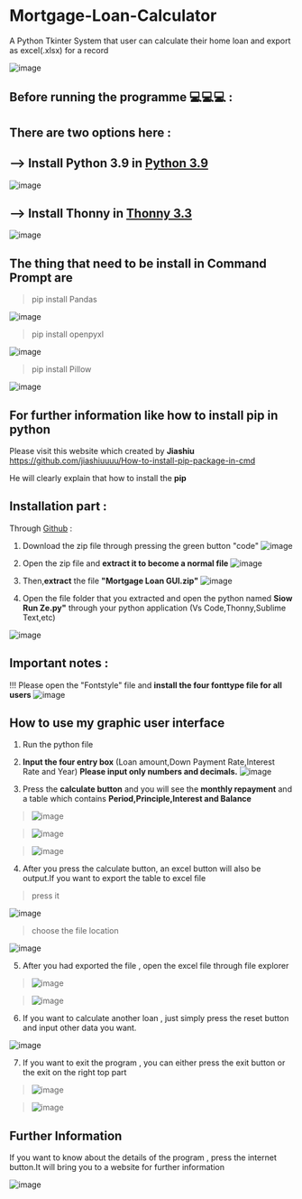 # Mortgage-Loan-Calculator
A Python Tkinter System that user can calculate their home loan and export as excel(.xlsx) for a record

![image](https://user-images.githubusercontent.com/88546228/128607934-e0806950-5062-4635-b74a-00a4b14f17ba.png)

## Before running the programme 💻💻💻 : 
## There are two options here : 
## --> Install **Python 3.9** in [Python 3.9](https://www.python.org/downloads/release/python-390/)
![image](https://user-images.githubusercontent.com/88546228/128608589-59eb1bcb-c825-480c-80ef-4d4397530db6.png)
## --> Install **Thonny** in [Thonny 3.3](https://thonny.org/)
![image](https://user-images.githubusercontent.com/88546228/128608597-f8a6d1da-bc57-4e1b-b05d-b8b30f3d4450.png)
## The thing that need to be install in **Command Prompt** are 
> pip install Pandas

![image](https://user-images.githubusercontent.com/88546228/128608849-d4e1700d-0183-4ab3-8db3-709f886787e5.png)

> pip install openpyxl

![image](https://user-images.githubusercontent.com/88546228/128608872-8acf7124-84bf-423f-b513-f574454b6d15.png)

> pip install Pillow 

![image](https://user-images.githubusercontent.com/88546228/129463911-500348aa-a1d4-4866-a1e3-901d602f7b4c.png)
## For further information like how to install pip in python 
Please visit this website which created by **Jiashiu** https://github.com/jiashiuuuu/How-to-install-pip-package-in-cmd 

He will clearly explain that how to install the **pip**

## Installation part :

Through [Github](https://github.com/Darrellsrz/Mortgage-Loan-Calculator) :
1. Download the zip file through pressing the green button "code"
![image](https://user-images.githubusercontent.com/88546228/129464358-e5c45742-aea1-4a8b-8921-08e8b77524dc.png)

2. Open the zip file and **extract it to become a normal file**
![image](https://user-images.githubusercontent.com/88546228/129464392-c9392754-6fb1-4e17-b9db-59c8f37c69e3.png)

3. Then,**extract** the file **"Mortgage Loan GUI.zip"**
![image](https://user-images.githubusercontent.com/88546228/129464451-cea60d23-88c5-4b08-95eb-cd0279adae6d.png)

4. Open the file folder that you extracted and open the python named **Siow Run Ze.py"** through your python application (Vs Code,Thonny,Sublime Text,etc)

![image](https://user-images.githubusercontent.com/88546228/129464506-37e625f5-4ef2-40f9-90fb-4fc2e433706f.png)

## Important notes : 
!!! Please open the "Fontstyle" file and **install the four fonttype file for all users**
![image](https://user-images.githubusercontent.com/88546228/129464595-98279209-57ab-48a3-88ac-1f649637d8b5.png)

## How to use my graphic user interface 
1. Run the python file 

2. **Input the four entry box** (Loan amount,Down Payment Rate,Interest Rate and Year) 
   **Please input only numbers and decimals.**
   ![image](https://user-images.githubusercontent.com/88546228/129464628-d1490838-43f8-4d5d-b037-1f64657611e4.png)

3. Press the **calculate button** and you will see the **monthly repayment** and a table which contains **Period,Principle,Interest and Balance**

>   ![image](https://user-images.githubusercontent.com/88546228/129464657-8565a88f-6d12-491d-8d2e-c98811f24e65.png)

>   ![image](https://user-images.githubusercontent.com/88546228/129465084-7014afaf-cb6b-4a46-9ba7-8344425dcdd2.png)

>   ![image](https://user-images.githubusercontent.com/88546228/129464667-800ad517-e96f-42c8-bd21-8e7e1749994b.png)

4. After you press the calculate button, an excel button will also be output.If you want to export the table to excel file 
> press it

![image](https://user-images.githubusercontent.com/88546228/129464717-0a3b5aaf-5f67-4b67-bc3b-0eaa3e8947aa.png)

> choose the file location

![image](https://user-images.githubusercontent.com/88546228/129464738-95f7f3be-a8d6-462d-84b7-b89035f1b6d7.png)

5. After you had exported the file , open the excel file through file explorer 
>![image](https://user-images.githubusercontent.com/88546228/129464940-e0a5a3f7-8c7b-4ee4-98e3-fbfdbd2ada55.png)

>![image](https://user-images.githubusercontent.com/88546228/129464964-788197e2-e2bc-4ada-b71b-724c00f89983.png)

6. If you want to calculate another loan , just simply press the reset button and input other data you want.

![image](https://user-images.githubusercontent.com/88546228/129464985-2de97573-2050-453e-8fae-0a6d9d36e885.png)

7. If you want to exit the program , you can either press the exit button or the exit on the right top part 
>![image](https://user-images.githubusercontent.com/88546228/129465010-f4acab91-6a38-4b7c-9f5a-23e866bfc397.png)

>![image](https://user-images.githubusercontent.com/88546228/129465013-cb3e43e0-ab72-4db4-a746-0a3da59b8443.png)

## Further Information 
If you want to know about the details of the program , press the internet button.It will bring you to a website for further information 

![image](https://user-images.githubusercontent.com/88546228/129465045-d01084e0-0068-4165-bbf3-e2adedaaad93.png)






